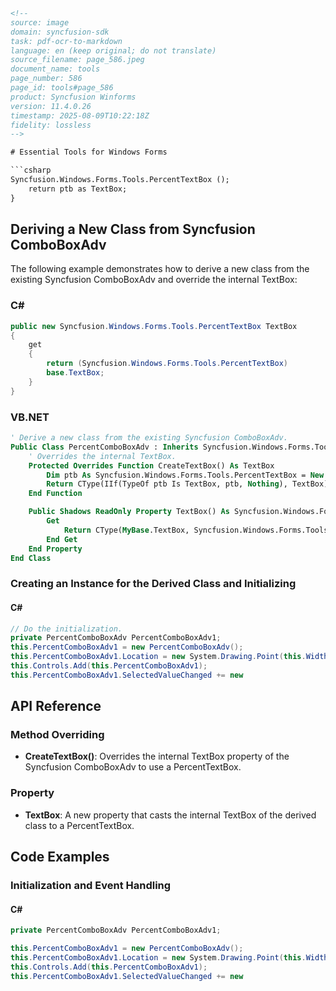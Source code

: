 ```html
<!-- 
source: image
domain: syncfusion-sdk
task: pdf-ocr-to-markdown
language: en (keep original; do not translate)
source_filename: page_586.jpeg
document_name: tools
page_number: 586
page_id: tools#page_586
product: Syncfusion Winforms
version: 11.4.0.26
timestamp: 2025-08-09T10:22:18Z
fidelity: lossless
-->

# Essential Tools for Windows Forms

```csharp
Syncfusion.Windows.Forms.Tools.PercentTextBox ();
    return ptb as TextBox;
}
```

## Deriving a New Class from Syncfusion ComboBoxAdv

The following example demonstrates how to derive a new class from the existing Syncfusion ComboBoxAdv and override the internal TextBox:

### C#

```csharp
public new Syncfusion.Windows.Forms.Tools.PercentTextBox TextBox
{
    get
    {
        return (Syncfusion.Windows.Forms.Tools.PercentTextBox)
        base.TextBox;
    }
}
```

### VB.NET

```vb
' Derive a new class from the existing Syncfusion ComboBoxAdv.
Public Class PercentComboBoxAdv : Inherits Syncfusion.Windows.Forms.Tools.ComboBoxAdv
    ' Overrides the internal TextBox.
    Protected Overrides Function CreateTextBox() As TextBox
        Dim ptb As Syncfusion.Windows.Forms.Tools.PercentTextBox = New Syncfusion.Windows.Forms.Tools.PercentTextBox ()
        Return CType(IIf(TypeOf ptb Is TextBox, ptb, Nothing), TextBox)
    End Function

    Public Shadows ReadOnly Property TextBox() As Syncfusion.Windows.Forms.Tools.PercentTextBox
        Get
            Return CType(MyBase.TextBox, Syncfusion.Windows.Forms.Tools.PercentTextBox)
        End Get
    End Property
End Class
```

### Creating an Instance for the Derived Class and Initializing

#### C#

```csharp
// Do the initialization.
private PercentComboBoxAdv PercentComboBoxAdv1;
this.PercentComboBoxAdv1 = new PercentComboBoxAdv();
this.PercentComboBoxAdv1.Location = new System.Drawing.Point(this.Width / 4, this.Height / 3);
this.Controls.Add(this.PercentComboBoxAdv1);
this.PercentComboBoxAdv1.SelectedValueChanged += new
```

## API Reference

### Method Overriding

- **CreateTextBox()**: Overrides the internal TextBox property of the Syncfusion ComboBoxAdv to use a PercentTextBox.

### Property

- **TextBox**: A new property that casts the internal TextBox of the derived class to a PercentTextBox.

## Code Examples

### Initialization and Event Handling

#### C#

```csharp
private PercentComboBoxAdv PercentComboBoxAdv1;

this.PercentComboBoxAdv1 = new PercentComboBoxAdv();
this.PercentComboBoxAdv1.Location = new System.Drawing.Point(this.Width / 4, this.Height / 3);
this.Controls.Add(this.PercentComboBoxAdv1);
this.PercentComboBoxAdv1.SelectedValueChanged += new
```

<!-- tags: [Syncfusion Winforms, PercentTextBox, ComboBoxAdv, Tool, Control, Version 11.4.0.26] keywords: [PercentTextBox, ComboBoxAdv, WinForms, Tool, Control, Derivation, Override, TextBox, Initialization, Event Handling] -->
```